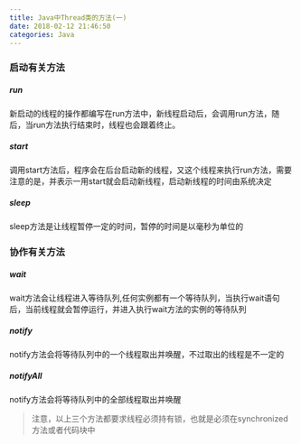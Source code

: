 ```yaml
---
title: Java中Thread类的方法(一)
date: 2018-02-12 21:46:50
categories: Java
---
```


### 启动有关方法

##### run

新启动的线程的操作都编写在run方法中，新线程启动后，会调用run方法，随后，当run方法执行结束时，线程也会跟着终止。

##### start

调用start方法后，程序会在后台启动新的线程，又这个线程来执行run方法，需要注意的是，并表示一用start就会启动新线程，启动新线程的时间由系统决定

##### sleep

sleep方法是让线程暂停一定的时间，暂停的时间是以毫秒为单位的

### 协作有关方法

##### wait

wait方法会让线程进入等待队列,任何实例都有一个等待队列，当执行wait语句后，当前线程就会暂停运行，并进入执行wait方法的实例的等待队列

##### notify

notify方法会将等待队列中的一个线程取出并唤醒，不过取出的线程是不一定的

##### notifyAll

notify方法会将等待队列中的全部线程取出并唤醒


> 注意，以上三个方法都要求线程必须持有锁，也就是必须在synchronized方法或者代码块中